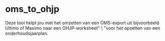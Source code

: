 # oms_to_ohjp
Deze tool helpt jou met het omzetten van een OMS-export uit bijvoorbeeld Ultimo of Maximo naar een OHJP-worksheet" \ "voor het opzetten van een onderhoudsjaarplan.
